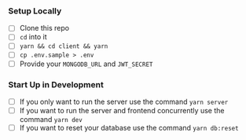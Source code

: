 ### Setup Locally

- [ ] Clone this repo
- [ ] `cd` into it
- [ ] `yarn && cd client && yarn`
- [ ] `cp .env.sample > .env`
- [ ] Provide your `MONGODB_URL` and `JWT_SECRET`

### Start Up in Development

- [ ] If you only want to run the server use the command `yarn server`
- [ ] If you want to run the server and frontend concurrently use the command `yarn dev`
- [ ] If you want to reset your database use the command `yarn db:reset`
